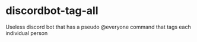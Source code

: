 # discordbot-tag-all
Useless discord bot that has a pseudo @everyone command that tags each individual person
